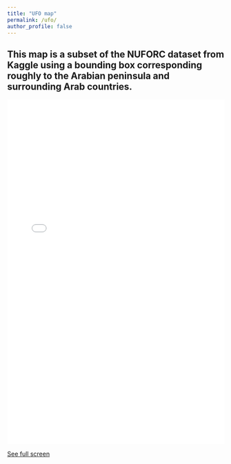 ```yaml
---
title: "UFO map"
permalink: /ufo/
author_profile: false
---
```


## This map is a subset of the NUFORC dataset from Kaggle using a bounding box corresponding roughly to the Arabian peninsula and surrounding Arab countries. 


<iframe width="100%" height="800px" frameborder="0" allowfullscreen allow="geolocation" src="//umap.openstreetmap.fr/en/map/ufo-sightings-subet-arabia_1183525?scaleControl=false&miniMap=false&scrollWheelZoom=false&zoomControl=true&editMode=disabled&moreControl=true&searchControl=null&tilelayersControl=null&embedControl=null&datalayersControl=true&onLoadPanel=none&captionBar=false&captionMenus=true"></iframe><p><a href="//umap.openstreetmap.fr/en/map/ufo-sightings-subet-arabia_1183525?scaleControl=false&miniMap=false&scrollWheelZoom=true&zoomControl=true&editMode=disabled&moreControl=true&searchControl=null&tilelayersControl=null&embedControl=null&datalayersControl=true&onLoadPanel=none&captionBar=false&captionMenus=true">See full screen</a></p>